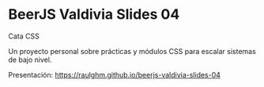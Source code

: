 # BeerJS Valdivia Slides 04

Cata CSS

Un proyecto personal sobre prácticas y módulos CSS para escalar sistemas de bajo nivel.

Presentación: https://raulghm.github.io/beerjs-valdivia-slides-04
